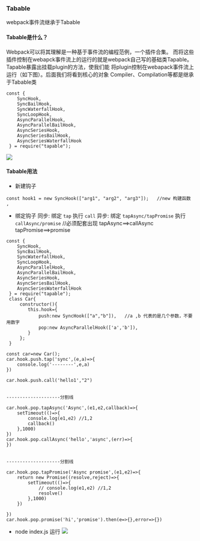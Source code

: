 ### Tabable
webpack事件流继承于Tabable
#### Tabable是什么？
Webpack可以将其理解是一种基于事件流的编程范例，一个插件合集。
而将这些插件控制在webapck事件流上的运行的就是webpack自己写的基础类Tapable。
Tapable暴露出挂载plugin的方法，使我们能 将plugin控制在webapack事件流上运行（如下图）。后面我们将看到核心的对象 Compiler、Compilation等都是继承于Tabable类

```
const {
    SyncHook,
    SyncBailHook,
    SyncWaterfallHook,
    SyncLoopHook,
    AsyncParallelHook,
    AsyncParallelBailHook,
    AsyncSeriesHook,
    AsyncSeriesBailHook,
    AsyncSeriesWaterfallHook
 } = require("tapable");
```
![](https://user-gold-cdn.xitu.io/2019/4/11/16a0c20cd1cb7ec5?w=1126&h=510&f=png&s=91197)

#### Tabable用法
- 新建钩子
```
const hook1 = new SyncHook(["arg1", "arg2", "arg3"]);   //new 构建函数 ,  
```
- 绑定钩子
同步: 绑定 ```tap``` 执行 ```call```
异步: 绑定 ```tapAsync/tapPromise``` 执行 ```callAsync/promise```   //必须配套出现 tapAsync==>callAsync  tapPromise==>promise

```
const {
    SyncHook,
    SyncBailHook,
    SyncWaterfallHook,
    SyncLoopHook,
    AsyncParallelHook,
    AsyncParallelBailHook,
    AsyncSeriesHook,
    AsyncSeriesBailHook,
    AsyncSeriesWaterfallHook
 } = require("tapable");
 class Car{
     constructor(){
        this.hook={
            push:new SyncHook(["a","b"]),   //a ,b 代表的是几个参数，不要用数字
            pop:new AsyncParallelHook(['a','b']),
        }
     };
 }

const car=new Car();
car.hook.push.tap('sync',(e,a)=>{
    console.log('--------',e,a)
})

car.hook.push.call('hello1',"2")


--------------------分割线

car.hook.pop.tapAsync('Async',(e1,e2,callback)=>{
    setTimeout(()=>{
        console.log(e1,e2) //1,2
        callback()
    },1000)
})
car.hook.pop.callAsync('hello','async',(err)=>{
})


--------------------分割线

car.hook.pop.tapPromise('Async promise',(e1,e2)=>{
    return new Promise((resolve,reject)=>{
        setTimeout(()=>{
            // console.log(e1,e2) //1,2
            resolve()
        },1000)
    })
    
})
car.hook.pop.promise('hi','promise').then(e=>{},error=>{})

```

- node index.js 运行
  ![](https://user-gold-cdn.xitu.io/2019/4/11/16a0c50ed349a2b6?w=816&h=114&f=png&s=17429)